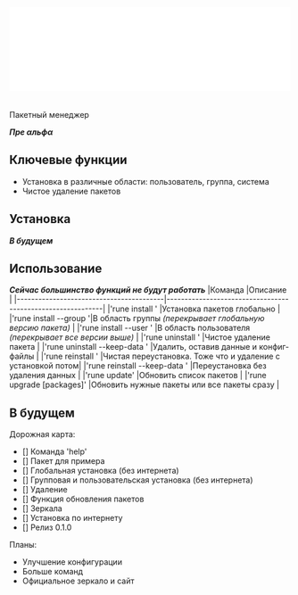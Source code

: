 <div align="center" >
    <img height=150 width=550 src="pictures/logo.svg">
</div>
<br>

Пакетный менеджер

***Пре αльфα***

## Ключевые функции
- Установка в различные области: пользователь, группа, система
- Чистое удаление пакетов

## Установка
***В будущем***

## Использование
***Сейчас большинство функций не будут работать***
|Команда                                  |Описание                                                    |
|-----------------------------------------|------------------------------------------------------------|
|'rune install <packages>'                |Установка пакетов глобально                                 |
|'rune install --group <group> <packages>'|В область группы *(перекрывает глобальную версию пакета)*   |
|'rune install --user <user> <packages>'  |В область пользователя *(перекрывает все версии выше)*      |
|'rune uninstall <packages>'              |Чистое удаление пакета                                      |
|'rune uninstall --keep-data <packages>'  |Удалить, оставив данные и конфиг-файлы                      |
|'rune reinstall <packages>'              |Чистая переустановка. Тоже что и удаление с установкой потом|
|'rune reinstall --keep-data <packages>'  |Переустановка без удаления данных                           |
|'rune update'                            |Обновить список пакетов                                     |
|'rune upgrade [packages]'                |Обновить нужные пакеты или все пакеты сразу                 |

## В будущем

Дорожная карта:
- [] Команда 'help'
- [] Пакет для примера
- [] Глобальная установка (без интернета)
- [] Групповая и пользовательская установка (без интернета)
- [] Удаление
- [] Функция обновления пакетов
- [] Зеркала
- [] Установка по интернету
- [] Релиз 0.1.0

Планы:
- Улучшение конфигурации
- Больше команд
- Официальное зеркало и сайт
